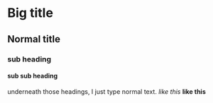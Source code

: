 # Big title
## Normal title
### sub heading
#### sub sub heading

underneath those headings, I just type normal text.
*like this*
**like this**
